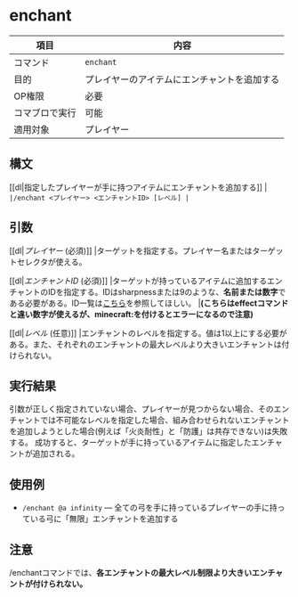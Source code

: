 # enchant

|項目|内容|
|---|---|
|コマンド|`enchant`|
|目的|プレイヤーのアイテムにエンチャントを追加する|
|OP権限|必要|
|コマブロで実行|可能|
|適用対象|プレイヤー|

## 構文

[[dl|指定したプレイヤーが手に持つアイテムにエンチャントを追加する]]
|```
|/enchant <プレイヤー> <エンチャントID> [レベル]
|```

## 引数

[[dl|_プレイヤー_ (必須)]]
|ターゲットを指定する。プレイヤー名またはターゲットセレクタが使える。

[[dl|_エンチャントID_ (必須)]]
|ターゲットが持っているアイテムに追加するエンチャントのIDを指定する。IDはsharpnessまたは9のような、**名前または数字**である必要がある。ID一覧は[こちら](https://minecraft-ja.gamepedia.com/%E3%82%A8%E3%83%B3%E3%83%81%E3%83%A3%E3%83%B3%E3%83%88#.E3.83.87.E3.83.BC.E3.82.BF.E5.80.A4)を参照してほしい。
|**(こちらはeffectコマンドと違い数字が使えるが、minecraft:を付けるとエラーになるので注意)**

[[dl|_レベル_ (任意)]]
|エンチャントのレベルを指定する。値は1以上にする必要がある。また、それぞれのエンチャントの最大レベルより大きいエンチャントは付けられない。

## 実行結果

引数が正しく指定されていない場合、プレイヤーが見つからない場合、そのエンチャントでは不可能なレベルを指定した場合、組み合わせられないエンチャントを追加しようとした場合(例えば「火炎耐性」と「防護」は共存できない)は失敗する。 成功すると、ターゲットが手に持っているアイテムに指定したエンチャントが追加される。

## 使用例

- `/enchant @a infinity` ― 全ての弓を手に持っているプレイヤーの手に持っている弓に「無限」エンチャントを追加する

## 注意

/enchantコマンドでは、**各エンチャントの最大レベル制限より大きいエンチャントが付けられない。**
